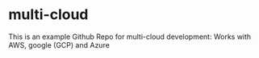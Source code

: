 # multi-cloud
This is an example Github Repo for multi-cloud development: Works with AWS, google (GCP) and Azure
